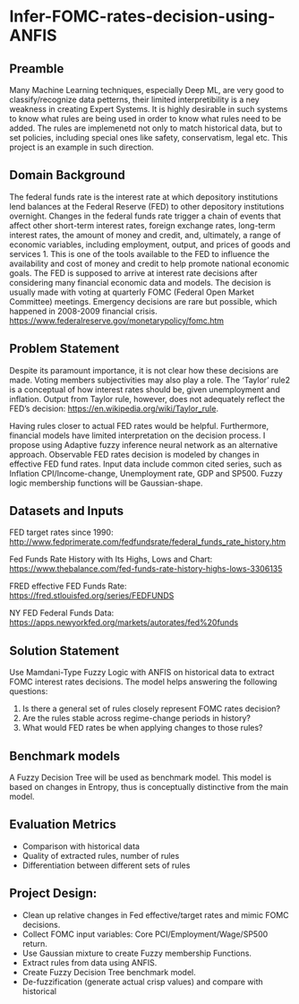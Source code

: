 # Infer-FOMC-rates-decision-using-ANFIS

## Preamble

Many Machine Learning techniques, especially Deep ML, are very good to classify/recognize data petterns, their limited interpretibility is a ney weakness in creating Expert Systems. It is highly desirable in such systems to know what rules are being used in order to know what rules need to be added. The rules are implemenetd not only to match historical data, but to set policies, including special ones like safety, conservatism, legal etc. This project is an example in such direction.

## Domain Background

The federal funds rate is the interest rate at which depository institutions lend balances at the Federal Reserve (FED) to other depository institutions overnight. Changes in the federal funds rate trigger a chain of events that affect other short-term interest rates, foreign exchange rates, long-term interest rates, the amount of money and credit, and, ultimately, a range of economic variables, including employment, output, and prices of goods and services 1. This is one of the tools available to the FED to influence the availability and cost of money and credit to help promote national economic goals. The FED is supposed to arrive at interest rate decisions after considering many financial economic data and models. The decision is usually made with voting at quarterly FOMC (Federal Open Market Committee) meetings. Emergency decisions are rare but possible, which happened in 2008-2009 financial crisis.
https://www.federalreserve.gov/monetarypolicy/fomc.htm

## Problem Statement

Despite its paramount importance, it is not clear how these decisions are made. Voting members subjectivities may also play a role. The ‘Taylor’ rule2 is a conceptual of how interest rates should be, given unemployment and inflation. Output from Taylor rule, however, does not adequately reflect the FED’s decision: https://en.wikipedia.org/wiki/Taylor_rule.

Having rules closer to actual FED rates would be helpful. Furthermore, financial models have limited interpretation on the decision process. I propose using Adaptive fuzzy inference neural network as an alternative approach. Observable FED rates decision is modeled by changes in effective FED fund rates. Input data include common cited series, such as Inflation CPI/Income-change, Unemployment rate, GDP and SP500. Fuzzy logic membership functions will be Gaussian-shape.

## Datasets and Inputs

FED target rates since 1990:
http://www.fedprimerate.com/fedfundsrate/federal_funds_rate_history.htm

Fed Funds Rate History with Its Highs, Lows and Chart:
https://www.thebalance.com/fed-funds-rate-history-highs-lows-3306135

FRED effective FED Funds Rate:
https://fred.stlouisfed.org/series/FEDFUNDS

NY FED Federal Funds Data:
https://apps.newyorkfed.org/markets/autorates/fed%20funds

## Solution Statement

Use Mamdani-Type Fuzzy Logic with ANFIS on historical data to extract FOMC interest rates decisions. The model helps answering the following questions:
1. Is there a general set of rules closely represent FOMC rates decision?
2. Are the rules stable across regime-change periods in history?
3. What would FED rates be when applying changes to those rules?

## Benchmark models

A Fuzzy Decision Tree will be used as benchmark model. This model is based on changes in Entropy, thus is conceptually distinctive from the main model.

## Evaluation Metrics

- Comparison with historical data
- Quality of extracted rules, number of rules
- Differentiation between different sets of rules

## Project Design:

- Clean up relative changes in Fed effective/target rates and mimic FOMC decisions.
- Collect FOMC input variables: Core PCI/Employment/Wage/SP500 return.
- Use Gaussian mixture to create Fuzzy membership Functions.
- Extract rules from data using ANFIS.
- Create Fuzzy Decision Tree benchmark model.
- De-fuzzification (generate actual crisp values) and compare with historical


